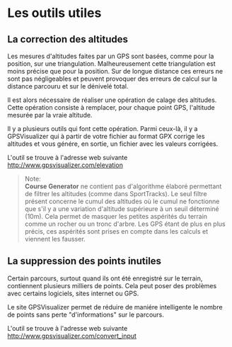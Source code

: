 #  Les outils utiles

##  La correction des altitudes

Les mesures d'altitudes faites par un GPS sont basées, comme pour la position, sur une triangulation. Malheureusement cette triangulation est moins précise que pour la position. Sur de longue distance ces erreurs ne sont pas négligeables et peuvent provoquer des erreurs de calcul sur la distance parcouru et sur le dénivelé total.

Il est alors nécessaire de réaliser une opération de calage des altitudes. Cette opération consiste à remplacer, pour chaque point GPS, l'altitude mesurée par la vraie altitude.

Il y a plusieurs outils qui font cette opération. Parmi ceux-là, il y a GPSVisualizer qui à partir de votre fichier au format GPX corrige les altitudes et vous génére, en sortie, un fichier avec les valeurs corrigées.

L'outil se trouve à l'adresse web suivante http://www.gpsvisualizer.com/elevation


> Note:  
> **Course Generator** ne contient pas d'algorithme élaboré permettant de filtrer les altitudes (comme  dans SportTracks). Le seul filtre présent concerne le cumul des altitudes où le cumul ne fonctionne que s'il y a une variation d'altitude supérieure à un seuil déterminé (10m). Cela permet de masquer les petites aspérités du terrain comme un rocher ou un tronc d'arbre. Les GPS étant de plus en plus précis, ces aspérités sont prises en compte dans les calculs et viennent les fausser.

## La suppression des points inutiles

Certain parcours, surtout quand ils ont été enregistré sur le terrain, contiennent plusieurs milliers de points. Cela peut poser des problèmes avec certains logiciels, sites internet ou GPS.

Le site GPSVisualizer permet de réduire de maniére intelligente le nombre de points sans perte "d'informations" sur le parcours.

L'outil se trouve à l'adresse web suivante http://www.gpsvisualizer.com/convert_input
